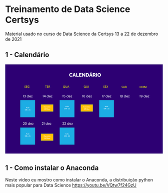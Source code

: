 # Treinamento de Data Science Certsys
Material usado no curso de Data Science da Certsys 13 a 22 de dezembro de 2021

## 1 - Calendário

![Calendário](images/calendario.png)

## 1 - Como instalar o Anaconda

Neste video eu mostro como instalar o Anaconda, a distribuição python mais popular para Data Science
https://youtu.be/VQtw7f24GzU